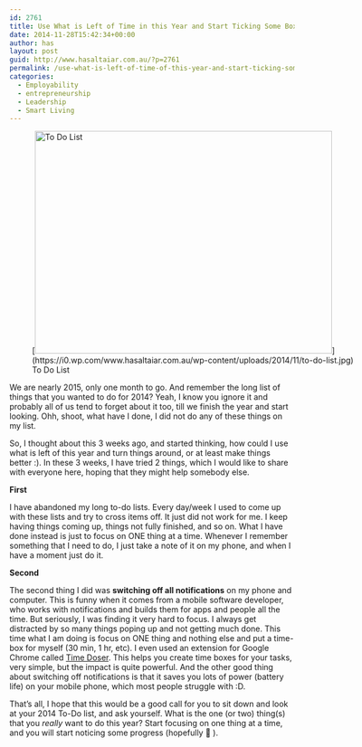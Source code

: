 ```yaml
---
id: 2761
title: Use What is Left of Time in this Year and Start Ticking Some Boxes
date: 2014-11-28T15:42:34+00:00
author: has
layout: post
guid: http://www.hasaltaiar.com.au/?p=2761
permalink: /use-what-is-left-of-time-of-this-year-and-start-ticking-some-boxes/
categories:
  - Employability
  - entrepreneurship
  - Leadership
  - Smart Living
---
```

<figure id="attachment_2791" style="width: 620px" class="wp-caption aligncenter">[<img src="https://i0.wp.com/www.hasaltaiar.com.au/wp-content/uploads/2014/11/to-do-list.jpg?resize=525%2C394" alt="To Do List" width="525" height="394" class="size-full wp-image-2791" data-recalc-dims="1" />](https://i0.wp.com/www.hasaltaiar.com.au/wp-content/uploads/2014/11/to-do-list.jpg)<figcaption class="wp-caption-text">To Do List</figcaption></figure> 

We are nearly 2015, only one month to go. And remember the long list of things that you wanted to do for 2014? Yeah, I know you ignore it and probably all of us tend to forget about it too, till we finish the year and start looking. Ohh, shoot, what have I done, I did not do any of these things on my list. 

So, I thought about this 3 weeks ago, and started thinking, how could I use what is left of this year and turn things around, or at least make things better :). In these 3 weeks, I have tried 2 things, which I would like to share with everyone here, hoping that they might help somebody else. 

**First**
  
I have abandoned my long to-do lists. Every day/week I used to come up with these lists and try to cross items off. It just did not work for me. I keep having things coming up, things not fully finished, and so on. What I have done instead is just to focus on ONE thing at a time. Whenever I remember something that I need to do, I just take a note of it on my phone, and when I have a moment just do it. 

**Second**
  
The second thing I did was **switching off all notifications** on my phone and computer. This is funny when it comes from a mobile software developer, who works with notifications and builds them for apps and people all the time. But seriously, I was finding it very hard to focus. I always get distracted by so many things poping up and not getting much done. This time what I am doing is focus on ONE thing and nothing else and put a time-box for myself (30 min, 1 hr, etc). I even used an extension for Google Chrome called <a href="http://lifehacker.com/timedoser-is-a-pomodoro-timer-for-chrome-1639626091" target="_blank">Time Doser</a>. This helps you create time boxes for your tasks, very simple, but the impact is quite powerful. And the other good thing about switching off notifications is that it saves you lots of power (battery life) on your mobile phone, which most people struggle with :D. 

That&#8217;s all, I hope that this would be a good call for you to sit down and look at your 2014 To-Do list, and ask yourself. What is the one (or two) thing(s) that you _really_ want to do this year? Start focusing on one thing at a time, and you will start noticing some progress (hopefully 🙂 ).